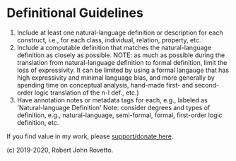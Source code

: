 # Definitional Guidelines

1) Include at least one natural-language definition or description for each construct, i.e., for each class, individual, relation, property, etc.
2) Include a computable definition that matches the natural-language definition as closely as possible. 
NOTE: as much as possible during the translation from natural-language definition to formal definition, limit the loss of expressivity. It can be limited by using a formal langauge that has high expressivity and minimal language bias, and more generally by spending time on conceptual analysis, hand-made first- and second-order logic translation of the n-l def., etc.) 
3) Have annotation notes or metadata tags for each, e.g., labeled as 'Natural-language Definition'
Note: consider degrees and types of definition, e.g., natural-language, semi-formal, formal, first-order logic definition, etc. 

If you find value in my work, please [support/donate here](https://gogetfunding.com/knowledge-organization-services-ontology-terminology-metadata-concept-analysis/).

(c) 2019-2020, Robert John Rovetto.
